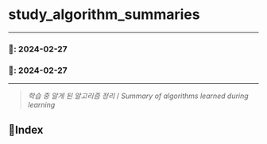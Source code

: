 # study_algorithm_summaries

----
### 🎉: 2024-02-27
### 🔧: 2024-02-27

---
> _학습 중 알게 된 알고리즘 정리_ / _Summary of algorithms learned during learning_



## 📌Index
